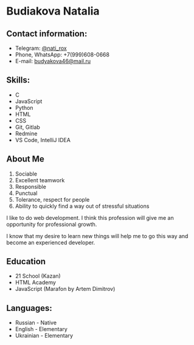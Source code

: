 # Budiakova Natalia

## Contact information:
- Telegram: [@nati_rox](https://t.me/nati_rox)
- Phone, WhatsApp: +7(999)608-0668
- E-mail: budyakova46@mail.ru

## Skills:
- С
- JavaScript
- Python
- HTML
- CSS
- Git, Gitlab
- Redmine
- VS Code, IntelliJ IDEA

## About Me

1. Sociable
1. Excellent teamwork
1. Responsible
1. Punctual
1. Tolerance, respect for people
1. Ability to quickly find a way out of stressful situations

I like to do web development. I think this profession will give me an opportunity for professional growth.

I know that my desire to learn new things will help me to go this way and become an experienced developer.

## Education

- 21 School (Kazan)
- HTML Academy
- JavaScript (Marafon by Artem Dimitrov)

## Languages:
- Russian - Native
- English - Elementary
- Ukrainian - Elementary
